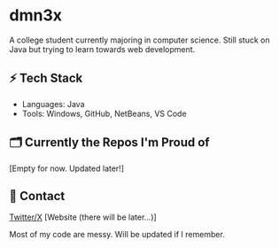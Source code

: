 # dmn3x

A college student currently majoring in computer science. Still stuck on Java but trying to learn towards web development.

## ⚡ Tech Stack
- Languages: Java
- Tools: Windows, GitHub, NetBeans, VS Code

## 🗂️ Currently the Repos I'm Proud of
[Empty for now. Updated later!]

## 📨 Contact
[Twitter/X](https://twitter.com/quazanism)
[Website (there will be later...)]

Most of my code are messy. Will be updated if I remember.

<!-- No fancy badges. No filler. Just facts. -->

<!--
**dmn3x/dmn3x** is a ✨ _special_ ✨ repository because its `README.md` (this file) appears on your GitHub profile.

Here are some ideas to get you started:

- 🔭 I’m currently working on ...
- 🌱 I’m currently learning ...
- 👯 I’m looking to collaborate on ...
- 🤔 I’m looking for help with ...
- 💬 Ask me about ...
- 📫 How to reach me: ...
- 😄 Pronouns: ...
- ⚡ Fun fact: ...
-->
